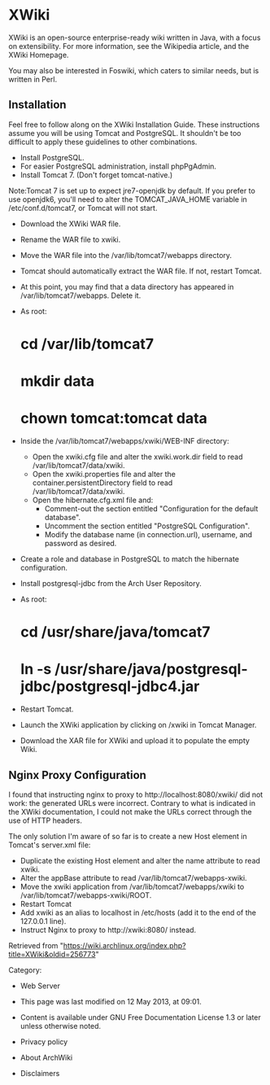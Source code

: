 XWiki
=====

XWiki is an open-source enterprise-ready wiki written in Java, with a
focus on extensibility. For more information, see the Wikipedia article,
and the XWiki Homepage.

You may also be interested in Foswiki, which caters to similar needs,
but is written in Perl.

Installation
------------

Feel free to follow along on the XWiki Installation Guide. These
instructions assume you will be using Tomcat and PostgreSQL. It
shouldn't be too difficult to apply these guidelines to other
combinations.

-   Install PostgreSQL.
-   For easier PostgreSQL administration, install phpPgAdmin.
-   Install Tomcat 7. (Don't forget tomcat-native.)

Note:Tomcat 7 is set up to expect jre7-openjdk by default. If you prefer
to use openjdk6, you'll need to alter the TOMCAT_JAVA_HOME variable in
/etc/conf.d/tomcat7, or Tomcat will not start.

-   Download the XWiki WAR file.
-   Rename the WAR file to xwiki.
-   Move the WAR file into the /var/lib/tomcat7/webapps directory.
-   Tomcat should automatically extract the WAR file. If not, restart
    Tomcat.
-   At this point, you may find that a data directory has appeared in
    /var/lib/tomcat7/webapps. Delete it.
-   As root:

    # cd /var/lib/tomcat7
    # mkdir data
    # chown tomcat:tomcat data

-   Inside the /var/lib/tomcat7/webapps/xwiki/WEB-INF directory:
    -   Open the xwiki.cfg file and alter the xwiki.work.dir field to
        read /var/lib/tomcat7/data/xwiki.
    -   Open the xwiki.properties file and alter the
        container.persistentDirectory field to read
        /var/lib/tomcat7/data/xwiki.
    -   Open the hibernate.cfg.xml file and:
        -   Comment-out the section entitled "Configuration for the
            default database".
        -   Uncomment the section entitled "PostgreSQL Configuration".
        -   Modify the database name (in connection.url), username, and
            password as desired.
-   Create a role and database in PostgreSQL to match the hibernate
    configuration.
-   Install postgresql-jdbc from the Arch User Repository.
-   As root:

    # cd /usr/share/java/tomcat7
    # ln -s /usr/share/java/postgresql-jdbc/postgresql-jdbc4.jar

-   Restart Tomcat.
-   Launch the XWiki application by clicking on /xwiki in Tomcat
    Manager.
-   Download the XAR file for XWiki and upload it to populate the empty
    Wiki.

Nginx Proxy Configuration
-------------------------

I found that instructing nginx to proxy to http://localhost:8080/xwiki/
did not work: the generated URLs were incorrect. Contrary to what is
indicated in the XWiki documentation, I could not make the URLs correct
through the use of HTTP headers.

The only solution I'm aware of so far is to create a new Host element in
Tomcat's server.xml file:

-   Duplicate the existing Host element and alter the name attribute to
    read xwiki.
-   Alter the appBase attribute to read /var/lib/tomcat7/webapps-xwiki.
-   Move the xwiki application from /var/lib/tomcat7/webapps/xwiki to
    /var/lib/tomcat7/webapps-xwiki/ROOT.
-   Restart Tomcat
-   Add xwiki as an alias to localhost in /etc/hosts (add it to the end
    of the 127.0.0.1 line).
-   Instruct Nginx to proxy to http://xwiki:8080/ instead.

Retrieved from
"https://wiki.archlinux.org/index.php?title=XWiki&oldid=256773"

Category:

-   Web Server

-   This page was last modified on 12 May 2013, at 09:01.
-   Content is available under GNU Free Documentation License 1.3 or
    later unless otherwise noted.
-   Privacy policy
-   About ArchWiki
-   Disclaimers
